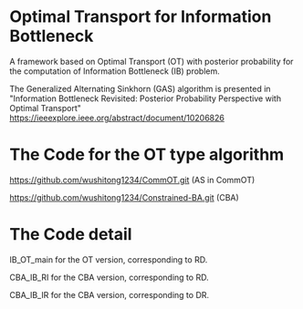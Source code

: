 # Optimal Transport for Information Bottleneck
A framework based on Optimal Transport (OT) with posterior probability for the computation of Information Bottleneck (IB) problem.

The Generalized Alternating Sinkhorn (GAS) algorithm is presented in "Information Bottleneck Revisited: Posterior Probability Perspective with Optimal Transport" https://ieeexplore.ieee.org/abstract/document/10206826

# The Code for the OT type algorithm
https://github.com/wushitong1234/CommOT.git (AS in CommOT) 

https://github.com/wushitong1234/Constrained-BA.git (CBA)

# The Code detail
IB_OT_main for the OT version, corresponding to RD.

CBA_IB_RI for the CBA version, corresponding to RD. 

CBA_IB_IR for the CBA version, corresponding to DR. 
